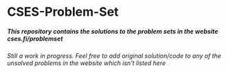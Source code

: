 # CSES-Problem-Set

##### This repository contains the solutions to the problem sets in the website cses.fi/problemset
###### Still a work in progress. Feel free to add original solution/code to any of the unsolved problems in the website which isn't listed here ######
